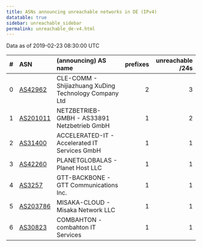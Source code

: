 ```yaml
---
title: ASNs announcing unreachable networks in DE (IPv4)
datatable: true
sidebar: unreachable_sidebar
permalink: unreachable_de-v4.html
---
```


Data as of 2019-02-23 08:30:00 UTC


<div class="datatable-begin"></div>

|   # | ASN                                      | (announcing) AS name                                  |   prefixes |   unreachable /24s |
|----:|:-----------------------------------------|:------------------------------------------------------|-----------:|-------------------:|
|   0 | [AS42962](unreachable_AS42962-v4.html)   | CLE-COMM - Shijiazhuang XuDing Technology Company Ltd |          2 |                  3 |
|   1 | [AS201011](unreachable_AS201011-v4.html) | NETZBETRIEB-GMBH - AS33891 Netzbetrieb GmbH           |          1 |                  2 |
|   2 | [AS31400](unreachable_AS31400-v4.html)   | ACCELERATED-IT - Accelerated IT Services GmbH         |          1 |                  1 |
|   3 | [AS42260](unreachable_AS42260-v4.html)   | PLANETGLOBALAS - Planet Host LLC                      |          1 |                  1 |
|   4 | [AS3257](unreachable_AS3257-v4.html)     | GTT-BACKBONE - GTT Communications Inc.                |          1 |                  1 |
|   5 | [AS203786](unreachable_AS203786-v4.html) | MISAKA-CLOUD - Misaka Network LLC                     |          1 |                  1 |
|   6 | [AS30823](unreachable_AS30823-v4.html)   | COMBAHTON - combahton IT Services                     |          1 |                  1 |

<div class="datatable-end"></div>